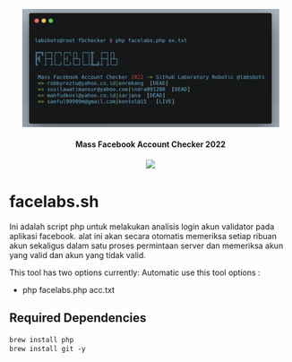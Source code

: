 <p align="center">
<img width="459" alt="notify" src="https://raw.githubusercontent.com/labsbots/FACELABS/main/img/facelabs.png?token=GHSAT0AAAAAABTE64OOBWCIFZDTVE3OBM5CYSMZ53Q">

<h4 align="center">Mass Facebook Account Checker 2022</h4>
<p align="center">
  <a href="https://twitter.com/labsbots">
  <img src="https://img.shields.io/badge/Twitter-%40labsbots-blue.svg">
  </a>
</p>

# facelabs.sh

Ini adalah script php untuk melakukan analisis login akun validator pada aplikasi facebook. alat ini akan secara otomatis memeriksa setiap ribuan akun sekaligus dalam satu proses permintaan server dan memeriksa akun yang valid dan akun yang tidak valid.

This tool has two options currently:
Automatic use this tool options :
  - php facelabs.php acc.txt

## Required Dependencies
```
brew install php
brew install git -y
```
